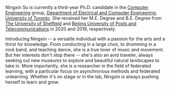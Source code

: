 Ningxin Su is currently a third-year Ph.D. candidate in the [Computer Engineering](https://www.eecg.utoronto.ca/) group, [Department of Electrical and Computer Engineering](https://www.ece.toronto.edu), [University of Toronto](https://www.utoronto.ca). She received her M.E. Degree and B.E. Degree from [The University of Sheffield](https://www.sheffield.ac.uk/) and [Beijing University of Posts and Telecommunications](https://www.bupt.edu.cn/) in 2020 and 2019, respectively.

Introducing Ningxin -- a versatile individual with a passion for the arts and a thirst for knowledge. From conducting in a large choir, to drumming in a rock band, and teaching dance, she is a true lover of music and movement. But her interests don't stop there -- she's also an avid traveler, always seeking out new museums to explore and beautiful natural landscapes to take in. More importantly, she is a researcher in the field of federated learning, with a particular focus on asynchronous methods and federated unlearning. Whether it's on stage or in the lab, Ningxin is always pushing herself to learn and grow.

